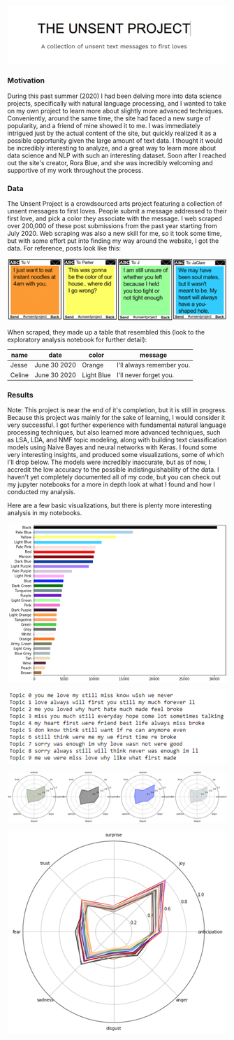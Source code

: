 ![The Unsent Project](TheUnsentProject.png)
### Motivation
During this past summer (2020) I had been delving more into data science projects, specifically with natural language processing, and I wanted to take on my own project to learn more about slightly more advanced techniques. Conveniently, around the same time, the site had faced a new surge of popularity, and a friend of mine showed it to me. I was immediately intrigued just by the actual content of the site, but quickly realized it as a possible opportunity given the large amount of text data. I thought it would be incredibly interesting to analyze, and a great way to learn more about data science and NLP with such an interesting dataset. Soon after I reached out the site's creator, Rora Blue, and she was incredibly welcoming and supportive of my work throughout the process.

### Data
The Unsent Project is a crowdsourced arts project featuring a collection of unsent messages to first loves. People submit a message addressed to their first love, and pick a color they associate with the message. I web scraped over 200,000 of these post submissions from the past year starting from July 2020. Web scraping was also a new skill for me, so it took some time, but with some effort put into finding my way around the website, I got the data. For reference, posts look like this:

![Example posts](ExamplePosts.png)

When scraped, they made up a table that resembled this (look to the exploratory analysis notebook for further detail):

| name | date | color | message |
| --- | --- | --- | --- |
| Jesse | June 30 2020 | Orange | I'll always remember you. |
| Celine | June 30 2020 | Light Blue | I'll never forget you. |

### Results
Note: This project is near the end of it's completion, but it is still in progress.
Because this project was mainly for the sake of learning, I would consider it very successful. I got further experience with fundamental natural language processing techniques, but also learned more advanced techniques, such as LSA, LDA, and NMF topic modeling, along with building text classification models using Naive Bayes and neural networks with Keras. I found some very interesting insights, and produced some visualizations, some of which I'll drop below. The models were incredibly inaccurate, but as of now, I accredit the low accuracy to the possible indistinguishability of the data. I haven't yet completely documented all of my code, but you can check out my jupyter notebooks for a more in depth look at what I found and how I conducted my analysis.

Here are a few basic visualizations, but there is plenty more interesting analysis in my notebooks.

![Color counts](ColorCounts.png)

![LSA Topic Modeling](LSAResults.png)

![Sample color emotions](SampleColorEmotions.png)

![All color emotions](AllColorEmotions.png)
